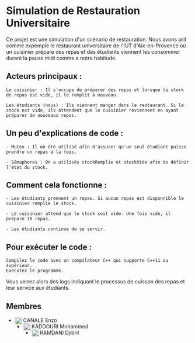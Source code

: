 # Simulation de Restauration Universitaire

Ce projet est une simulation d'un scénario de restauration. 
Nous avons prit comme expemple le restaurant universitaire de l'IUT d'Aix-en-Provence où un cuisinier prépare des repas et des étudiants viennent les consommer durant la pause midi comme a notre habitude.
## Acteurs principaux :

    Le cuisinier : Il s'occupe de préparer des repas et lorsque le stock de repas est vide, il le remplit à nouveau.

    Les étudiants (nous) : Ils viennent manger dans le restaurant. Si le stock est vide, ils attendent que le cuisinier reviennent en ayant préparer de nouveaux repas.

## Un peu d'explications de code :

    - Mutex : Il on été utilisé afin d'assurer qu'un seul étudiant puisse prendre un repas à la fois.

    - Sémaphores : On a utilisés stockRemplie et stockVide afin de définir l'état du stock.

## Comment cela fonctionne :

    - Les étudiants prennent un repas. Si aucun repas est disponnible le cuisinier remplie le stock.

    - Le cuisinier attend que le stock soit vide. Une fois vide, il prépare 10 repas.

    - Les étudiants continue de se servir.

  

## Pour exécuter le code :

    Compilez le code avec un compilateur C++ qui supporte C++11 ou supérieur.
    Exécutez le programme.

Vous verrez alors des logs indiquant le processus de cuisson des repas et leur service aux étudiants.



## Membres

- CANALE Enzo <img align="left" src="https://avatars.githubusercontent.com/u/92590811" alt="profile" width="20" height="20"/>
- KADDOURI Mohammed <img align="left" src="https://avatars.githubusercontent.com/u/98416541" alt="profile" width="20" height="20"/>
- RAMDANI Djibril <img align="left" src="https://avatars.githubusercontent.com/u/92161799" alt="profile" width="20" height="20"/>
